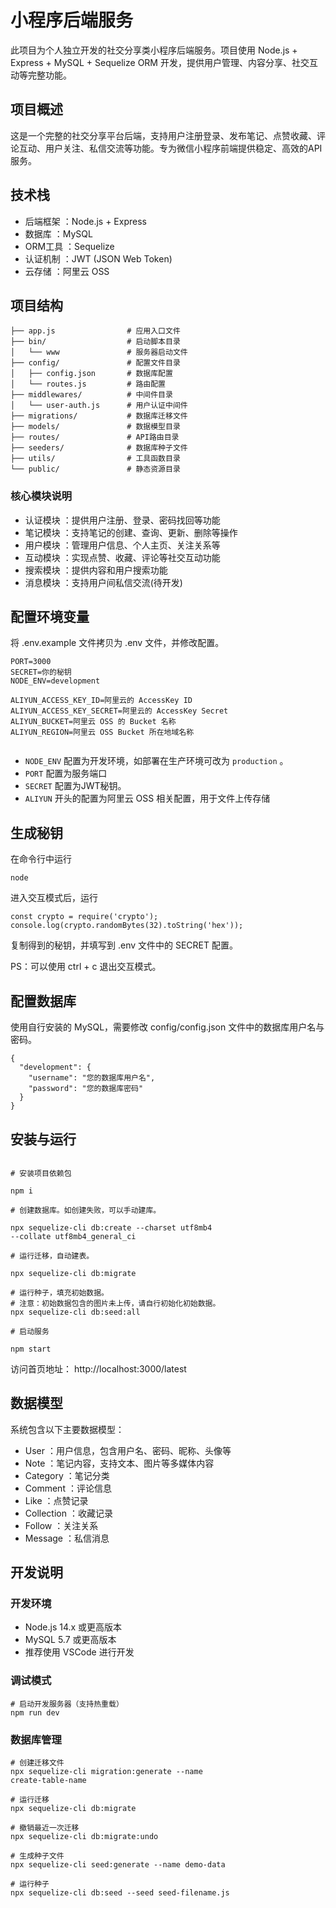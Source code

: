 # 小程序后端服务

此项目为个人独立开发的社交分享类小程序后端服务。项目使用 Node.js + Express + MySQL + Sequelize ORM 开发，提供用户管理、内容分享、社交互动等完整功能。

## 项目概述
这是一个完整的社交分享平台后端，支持用户注册登录、发布笔记、点赞收藏、评论互动、用户关注、私信交流等功能。专为微信小程序前端提供稳定、高效的API服务。

## 技术栈
- 后端框架 ：Node.js + Express
- 数据库 ：MySQL
- ORM工具 ：Sequelize
- 认证机制 ：JWT (JSON Web Token)
- 云存储 ：阿里云 OSS

## 项目结构
```
├── app.js                # 应用入口文件
├── bin/                  # 启动脚本目录
│   └── www               # 服务器启动文件
├── config/               # 配置文件目录
│   ├── config.json       # 数据库配置
│   └── routes.js         # 路由配置
├── middlewares/          # 中间件目录
│   └── user-auth.js      # 用户认证中间件
├── migrations/           # 数据库迁移文件
├── models/               # 数据模型目录
├── routes/               # API路由目录
├── seeders/              # 数据库种子文件
├── utils/                # 工具函数目录
└── public/               # 静态资源目录
```

### 核心模块说明
- 认证模块 ：提供用户注册、登录、密码找回等功能
- 笔记模块 ：支持笔记的创建、查询、更新、删除等操作
- 用户模块 ：管理用户信息、个人主页、关注关系等
- 互动模块 ：实现点赞、收藏、评论等社交互动功能
- 搜索模块 ：提供内容和用户搜索功能
- 消息模块 ：支持用户间私信交流(待开发)

## 配置环境变量
将 .env.example 文件拷贝为 .env 文件，并修改配置。

```
PORT=3000
SECRET=你的秘钥
NODE_ENV=development

ALIYUN_ACCESS_KEY_ID=阿里云的 AccessKey ID
ALIYUN_ACCESS_KEY_SECRET=阿里云的 AccessKey Secret
ALIYUN_BUCKET=阿里云 OSS 的 Bucket 名称
ALIYUN_REGION=阿里云 OSS Bucket 所在地域名称


```
- `NODE_ENV` 配置为开发环境，如部署在生产环境可改为 `production` 。
- `PORT` 配置为服务端口
- `SECRET` 配置为JWT秘钥。
- `ALIYUN` 开头的配置为阿里云 OSS 相关配置，用于文件上传存储


## 生成秘钥
在命令行中运行

```
node
```
进入交互模式后，运行

```
const crypto = require('crypto');
console.log(crypto.randomBytes(32).toString('hex'));
```
复制得到的秘钥，并填写到 .env 文件中的 SECRET 配置。

PS：可以使用 ctrl + c 退出交互模式。
## 配置数据库
使用自行安装的 MySQL，需要修改 config/config.json 文件中的数据库用户名与密码。

```
{
  "development": {
    "username": "您的数据库用户名",
    "password": "您的数据库密码"
  }
}
```
## 安装与运行
```

# 安装项目依赖包

npm i

# 创建数据库。如创建失败，可以手动建库。

npx sequelize-cli db:create --charset utf8mb4 
--collate utf8mb4_general_ci

# 运行迁移，自动建表。

npx sequelize-cli db:migrate

# 运行种子，填充初始数据。
# 注意：初始数据包含的图片未上传，请自行初始化初始数据。
npx sequelize-cli db:seed:all

# 启动服务

npm start
```
访问首页地址： http://localhost:3000/latest

## 数据模型
系统包含以下主要数据模型：

- User ：用户信息，包含用户名、密码、昵称、头像等
- Note ：笔记内容，支持文本、图片等多媒体内容
- Category ：笔记分类
- Comment ：评论信息
- Like ：点赞记录
- Collection ：收藏记录
- Follow ：关注关系
- Message ：私信消息

## 开发说明
### 开发环境
- Node.js 14.x 或更高版本
- MySQL 5.7 或更高版本
- 推荐使用 VSCode 进行开发
### 调试模式
```
# 启动开发服务器（支持热重载）
npm run dev
```
### 数据库管理
```
# 创建迁移文件
npx sequelize-cli migration:generate --name 
create-table-name

# 运行迁移
npx sequelize-cli db:migrate

# 撤销最近一次迁移
npx sequelize-cli db:migrate:undo

# 生成种子文件
npx sequelize-cli seed:generate --name demo-data

# 运行种子
npx sequelize-cli db:seed --seed seed-filename.js
```
